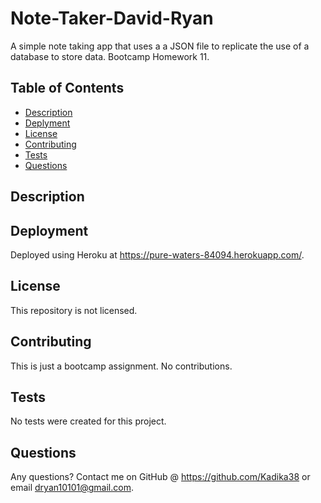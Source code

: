 # Note-Taker-David-Ryan
A simple note taking app that uses a a JSON file to replicate the use of a database to store data.  Bootcamp Homework 11.

## Table of Contents
* [Description](#general-description)
* [Deplyment](#deployment)
* [License](#license)
* [Contributing](#contributing)
* [Tests](#tests)
* [Questions](#questions)
    
    
## Description


## Deployment
Deployed using Heroku at https://pure-waters-84094.herokuapp.com/.

## License
This repository is not licensed.


## Contributing
This is just a bootcamp assignment.  No contributions.


## Tests
No tests were created for this project.


## Questions
Any questions?  Contact me on GitHub @ https://github.com/Kadika38 or email dryan10101@gmail.com.